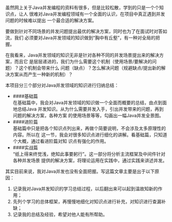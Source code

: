 虽然网上关于Java并发编程的资料有很多，但是比较松散，学到的只是一个个知识点，让人
很难对Java并发编程领域有一个全面的认识，在项目中真正遇到并发问题的时候难以提出
一个最合适的解决方案。<br>

要做到针对不同场景的并发问题提出最优的解决方案，同时也为了在面试时对答如流，我们
必须要对Java并发领域的知识做到“胸中有丘壑”，有一种对全局的把握。<br>

在我看来，Java并发领域的知识无非是针对各种不同的并发场景提出来的解决方案，而且它
是层层递进的，我们为什么需要这个机制（使用场景/要解决的问题）？这个机制会带来什么
问题（缺点）？怎么解决问题（规避缺点/提出新的解决方案从而产生一种新的机制）？<br>

本项目分三个部分对Java并发领域的知识进行归纳总结：<br>
* ####基础篇<br>
在基础篇中，我会对Java并发领域的知识做一个全面而概要的总结，由点到面地总结Java
并发知识。从为什么需要并发入手，引出并发带来的问题，再到问题的解决方案，各种方案
的使用场景等等，勾画出一幅Java并发全景图。<br>
* ####进阶篇<br>
基础篇中只是把各个知识点列出来，再做个简要说明，不会涉及太多原理性的内容。所以在
这一节，我会对很多知识点进行细化的讲解。看基础篇，只知道个大概，通过看进阶篇对知
识点有强化的作用。<br>
* ####实战篇<br>
“纸上得来终觉浅，绝知此事要躬行”。这一部分将分析主流框架及中间件针对各种并发场景
提供的解决方案，将理论运用在实践中，通过实践来讲述并发。<br>

其实目前来说，我对Java并发也没有全面把握。写这篇文章主要是出于以下原因：<br>
1. 记录我对Java并发知识的学习总结过程，以后翻出来可以起到温故知新的作用；
2. 先列个学习的总体框架，再慢慢地细化对知识点进行补充，对知识进行查漏补缺；
3. 记录我的总结及经验，希望对他人能有所帮助。